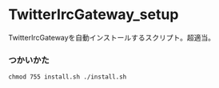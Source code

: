 TwitterIrcGateway_setup
=======================

TwitterIrcGatewayを自動インストールするスクリプト。超適当。

### つかいかた
``
chmod 755 install.sh
./install.sh
``
